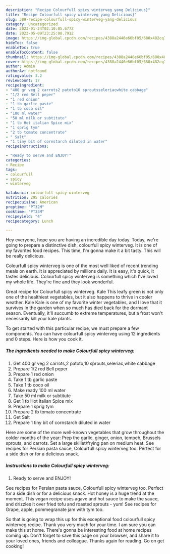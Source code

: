 ```yaml
---
description: "Recipe Colourfull spicy winterveg yang Delicious}"
title: "Recipe Colourfull spicy winterveg yang Delicious}"
slug: 389-recipe-colourfull-spicy-winterveg-yang-delicious
category: Uncategorized
date: 2023-01-24T02:10:05.677Z
date: 2023-05-09T23:25:08.791Z
image: https://img-global.cpcdn.com/recipes/4388a2446e66bf05/680x482cq70/colourfull-spicy-winterveg-recipe-main-photo.jpg
hideToc: false
enableToc: true
enableTocContent: false
thumbnail: https://img-global.cpcdn.com/recipes/4388a2446e66bf05/680x482cq70/colourfull-spicy-winterveg-recipe-main-photo.jpg
cover: https://img-global.cpcdn.com/recipes/4388a2446e66bf05/680x482cq70/colourfull-spicy-winterveg-recipe-main-photo.jpg
author: Admin
authorAv: notfound
ratingvalue: 3.2
reviewcount: 17
recipeingredient:
- "400 gr veg 2 carrots2 patoto10 sproutsseleriacwhite cabbage"
- "1/2 red Bell peper"
- "1 red onion"
- "1 tb garlic paste"
- "1 tb coco oil"
- "100 ml water"
- "50 ml milk or subtitute"
- "1 tb Hot italian Spice mix"
- "1 sprig tym"
- "2 tb tomato concentrate"
- " Salt"
- "1 tiny bit of cornstarch diluted in water"
recipeinstructions:

- "Ready to serve and ENJOY!"
categories:
- Recipe
tags:
- colourfull
- spicy
- winterveg

katakunci: colourfull spicy winterveg 
nutrition: 295 calories
recipecuisine: American
preptime: "PT32M"
cooktime: "PT33M"
recipeyield: "4"
recipecategory: Lunch

---
```



Hey everyone, hope you are having an incredible day today. Today, we're going to prepare a distinctive dish, colourfull spicy winterveg. It is one of my favorites food recipes. This time, I'm gonna make it a bit tasty. This will be really delicious.

Colourfull spicy winterveg is one of the most well liked of recent trending meals on earth. It is appreciated by millions daily. It is easy, it's quick, it tastes delicious. Colourfull spicy winterveg is something which I've loved my whole life. They're fine and they look wonderful.

Great recipe for Colourfull spicy winterveg. Kale This leafy green is not only one of the healthiest vegetables, but it also happens to thrive in cooler weather. Kale Kale is one of my favorite winter vegetables, and I love that it survives in the garden when so much has died back for the dormant season. Eventually, it&#39;ll succumb to extreme temperatures, but a frost won&#39;t necessarily kill your kale plants.


To get started with this particular recipe, we must prepare a few components. You can have colourfull spicy winterveg using 12 ingredients and 0 steps. Here is how you cook it.

<!--inarticleads1-->

##### The ingredients needed to make Colourfull spicy winterveg:

1. Get 400 gr veg 2 carrots,2 patoto,10 sprouts,seleriac,white cabbage
1. Prepare 1/2 red Bell peper
1. Prepare 1 red onion
1. Take 1 tb garlic paste
1. Take 1 tb coco oil
1. Make ready 100 ml water
1. Take 50 ml milk or subtitute
1. Get 1 tb Hot italian Spice mix
1. Prepare 1 sprig tym
1. Prepare 2 tb tomato concentrate
1. Get  Salt
1. Prepare 1 tiny bit of cornstarch diluted in water


Here are some of the more well-known vegetables that grow throughout the colder months of the year: Prep the garlic, ginger, onion, tempeh, Brussels sprouts, and carrots. Set a large skillet/frying pan on medium heat. See recipes for Persian pasta sauce, Colourfull spicy winterveg too. Perfect for a side dish or for a delicious snack. 

<!--inarticleads2-->

##### Instructions to make Colourfull spicy winterveg:


1. Ready to serve and ENJOY!

See recipes for Persian pasta sauce, Colourfull spicy winterveg too. Perfect for a side dish or for a delicious snack. Hot honey is a huge trend at the moment. This vegan recipe uses agave and hot sauce to make the sauce, and drizzles it over fried tofu and roasted sprouts - yum! See recipes for Grape, apple, pommegranate jam with tym too. 

So that is going to wrap this up for this exceptional food colourfull spicy winterveg recipe. Thank you very much for your time. I am sure you can make this at home. There's gonna be interesting food at home recipes coming up. Don't forget to save this page on your browser, and share it to your loved ones, friends and colleague. Thanks again for reading. Go on get cooking!
